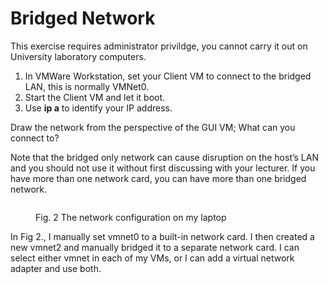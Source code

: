 # Bridged Network

This exercise requires administrator privildge, you cannot carry it out on University laboratory computers.

1. In VMWare Workstation, set your Client VM to connect to the bridged LAN, this is normally VMNet0.
2. Start the Client VM and let it boot.
3. Use **ip a** to identify your IP address.

Draw the network from the perspective of the GUI VM; What can you connect to?

Note that the bridged only network can cause disruption on the host’s LAN and you should not use it without first discussing with your lecturer. If you have more than one network card, you can have more than one bridged network.

<figure><img src="https://johnoraw.gitbook.io/~gitbook/image?url=https%3A%2F%2Fcontent.gitbook.com%2Fcontent%2Fy9wLtYbbKRlZNsu2a7G7%2Fblobs%2FP4WxgY9SL2UQRpGpRmwX%2Fimage.png&#x26;width=768&#x26;dpr=4&#x26;quality=100&#x26;sign=f5884225&#x26;sv=2" alt=""><figcaption><p>Fig. 2 The network configuration on my laptop</p></figcaption></figure>

In Fig 2., I manually set vmnet0 to a built-in network card. I then created a new vmnet2 and manually bridged it to a separate network card. I can select either vmnet in each of my VMs, or I can add a virtual network adapter and use both.
